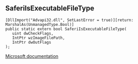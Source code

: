 ## SaferiIsExecutableFileType

```
[DllImport("Advapi32.dll", SetLastError = true)][return: MarshalAs(UnmanagedType.Bool)]
public static extern bool SaferiIsExecutableFileType(
   uint dwCheckFlags,
   IntPtr wzImageFilePath,
   IntPtr dwOutFlags
);
```

[Microsoft documentation](https://docs.microsoft.com/en-us/windows/win32/api/winsafer/nf-winsafer-saferisiexecutablefiletype)
